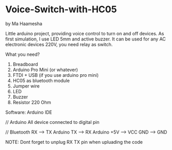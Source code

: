 # Voice-Switch-with-HC05
by Ma Haamesha

Little arduino project, providing voice control to turn on and off devices. As first simulation, I use LED 5mm and active buzzer. It can be used for any AC electronic devices 220V, you need relay as switch.

What you need?
1. Breadboard
2. Arduino Pro Mini (or whatever)
3. FTDI + USB (if you use arduino pro mini)
4. HC05 as bluetooth module
5. Jumper wire
6. LED
7. Buzzer
8. Resistor 220 Ohm

Software: Arduino IDE

// Arduino
   All device connected to digital pin

// Bluetooth
   RX   --> TX Arduino
   TX   --> RX Arduino
   +5V  --> VCC
   GND  --> GND
   
NOTE: Dont forget to unplug RX TX pin when upluading the code
